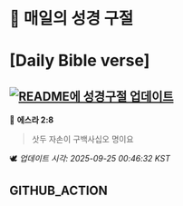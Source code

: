 # 🙏 매일의 성경 구절
# [Daily Bible verse]
## [![README에 성경구절 업데이트](https://github.com/DONGSUKA/first_test/actions/workflows/update-readme-bible.yml/badge.svg)](https://github.com/DONGSUKA/first_test/actions/workflows/update-readme-bible.yml)
<!-- START_BIBLE_VERSE -->
📖 **에스라 2:8**
> 삿두 자손이 구백사십오 명이요

🕊️ _업데이트 시각: 2025-09-25 00:46:32 KST_
  <!-- END_BIBLE_VERSE -->
## GITHUB_ACTION
